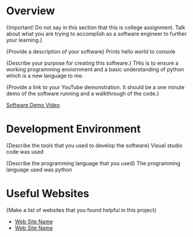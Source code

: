 # Overview

{Important!  Do not say in this section that this is college assignment.  Talk about what you are trying to accomplish as a software engineer to further your learning.}

{Provide a description of your software}
Prints hello world to console

{Describe your purpose for creating this software.}
THis is to ensure a working programming enviornment and a basic understanding of python which is a new language to me. 

{Provide a link to your YouTube demonstration.  It should be a one minute demo of the software running and a walkthrough of the code.}


[Software Demo Video](http://youtube.link.goes.here)

# Development Environment

{Describe the tools that you used to develop the software}
Visual studio code was used 

{Describe the programming language that you used}
The programming language used was python

# Useful Websites

{Make a list of websites that you found helpful in this project}
* [Web Site Name](http://url.link.goes.here)
* [Web Site Name](http://url.link.goes.here)
